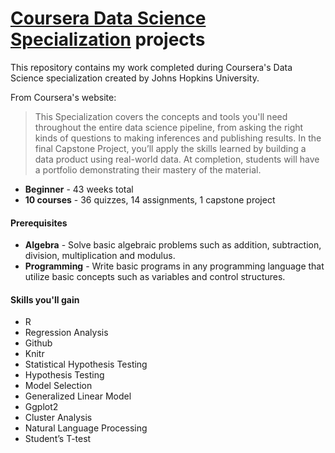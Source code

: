 # [Coursera Data Science Specialization](https://www.coursera.org/specializations/jhu-data-science) projects

This repository contains my work completed during Coursera's Data Science specialization created by Johns Hopkins University.

From Coursera's website:
>This Specialization covers the concepts and tools you'll need throughout the entire data science pipeline, from asking the right kinds of questions to making inferences and publishing results. In the final Capstone Project, you’ll apply the skills learned by building a data product using real-world data. At completion, students will have a portfolio demonstrating their mastery of the material.

* **Beginner** - 43 weeks total
* **10 courses** - 36 quizzes, 14 assignments, 1 capstone project

#### Prerequisites
* **Algebra** - Solve basic algebraic problems such as addition, subtraction, division, multiplication and modulus.
* **Programming** - Write basic programs in any programming language that utilize basic concepts such as variables and control structures.

#### Skills you'll gain
* R
* Regression Analysis
* Github
* Knitr
* Statistical Hypothesis Testing
* Hypothesis Testing
* Model Selection
* Generalized Linear Model
* Ggplot2
* Cluster Analysis
* Natural Language Processing
* Student’s T-test